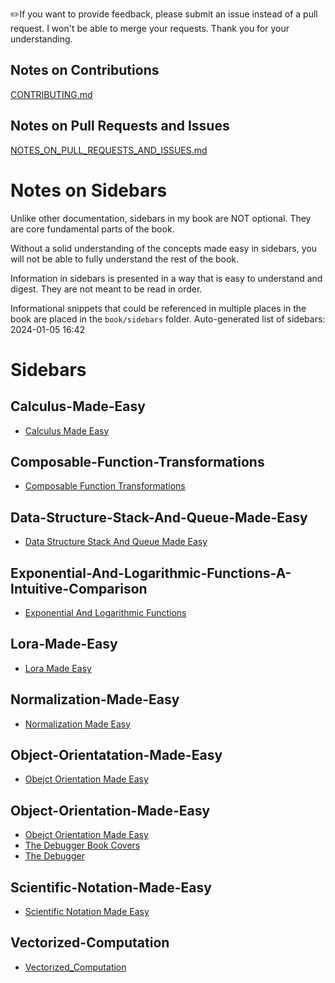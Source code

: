
✏️If you want to provide feedback, please submit an issue instead of a pull request. I won't be able to merge your requests. Thank you for your understanding.

Notes on Contributions
----------------------
[CONTRIBUTING.md](../CONTRIBUTING.md)

Notes on Pull Requests and Issues
---------------------------------
[NOTES_ON_PULL_REQUESTS_AND_ISSUES.md](../NOTES_ON_PULL_REQUESTS_AND_ISSUES.md)

# Notes on Sidebars

Unlike other documentation, sidebars in my book are NOT optional. They are core fundamental parts of the book.

Without a solid understanding of the concepts made easy in sidebars, you will not be able to fully understand the rest of the book.

Information in sidebars is presented in a way that is easy to understand and digest. They are not meant to be read in order.

Informational snippets that could be referenced in multiple places in the book are placed in the `book/sidebars` folder.
Auto-generated list of sidebars: 2024-01-05 16:42

# Sidebars

## Calculus-Made-Easy

- [Calculus Made Easy](calculus-made-easy/Calculus-Made-Easy.md)


## Composable-Function-Transformations

- [Composable Function Transformations](composable-function-transformations/Composable-Function-Transformations.md)


## Data-Structure-Stack-And-Queue-Made-Easy

- [Data Structure Stack And Queue Made Easy](data-structure-stack-and-queue-made-easy/Data-Structure-Stack-And-Queue-Made-Easy.md)


## Exponential-And-Logarithmic-Functions-A-Intuitive-Comparison

- [Exponential And Logarithmic Functions](exponential-and-logarithmic-functions-a-intuitive-comparison/Exponential-and-Logarithmic-Functions.md)


## Lora-Made-Easy

- [Lora Made Easy](lora-made-easy/LoRa-Made-Easy.md)


## Normalization-Made-Easy

- [Normalization Made Easy](normalization-made-easy/Normalization-Made-Easy.md)


## Object-Orientatation-Made-Easy

- [Obejct Orientation Made Easy](object-orientatation-made-easy/Obejct-Orientation-Made-Easy.md)


## Object-Orientation-Made-Easy

- [Obejct Orientation Made Easy](object-orientation-made-easy/Obejct-Orientation-Made-Easy.md)
- [The Debugger Book Covers](object-orientation-made-easy/The-Debugger-Book-Covers.md)
- [The Debugger](object-orientation-made-easy/The-Debugger.md)


## Scientific-Notation-Made-Easy

- [Scientific Notation Made Easy](scientific-notation-made-easy/Scientific-Notation-Made-Easy.md)


## Vectorized-Computation

- [Vectorized_Computation](vectorized-computation/Vectorized_Computation.md)

